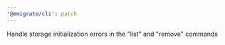 ```yaml
---
'@emigrate/cli': patch
---
```


Handle storage initialization errors in the "list" and "remove" commands

